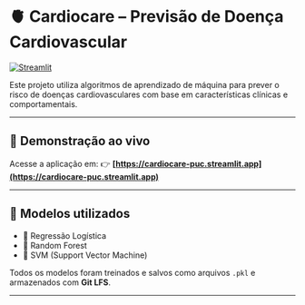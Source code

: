 # 🫀 Cardiocare – Previsão de Doença Cardiovascular

[![Streamlit](https://static.streamlit.io/badges/streamlit_badge_black_white.svg)](https://cardiocare-puc.streamlit.app/)

Este projeto utiliza algoritmos de aprendizado de máquina para prever o risco de doenças cardiovasculares com base em características clínicas e comportamentais.

---

## 🚀 Demonstração ao vivo

Acesse a aplicação em:
👉 **[https://cardiocare-puc.streamlit.app](https://cardiocare-puc.streamlit.app)**

---

## 🧠 Modelos utilizados

- 🔹 Regressão Logística
- 🔹 Random Forest
- 🔹 SVM (Support Vector Machine)

Todos os modelos foram treinados e salvos como arquivos `.pkl` e armazenados com **Git LFS**.

---
